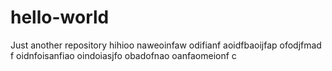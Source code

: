 # hello-world
Just another repository 
hihioo naweoinfaw odifianf aoidfbaoijfap ofodjfmad f
oidnfoisanfiao oindoiasjfo obadofnao oanfaomeionf c
